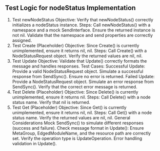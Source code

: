 
## Test Logic for nodeStatus Implementation

1. Test newNodeStatus
Objective: Verify that newNodeStatus() correctly initializes a nodeStatus instance.
Steps:
Call newNodeStatus() with a namespace and a mock SendInterface.
Ensure the returned instance is not nil.
Validate that the namespace and send properties are correctly assigned.
2. Test Create (Placeholder)
Objective: Since Create() is currently unimplemented, ensure it returns nil, nil.
Steps:
Call Create() with a NodeStatusRequest object.
Verify the returned values are nil, nil.
3. Test Update
Objective: Validate that Update() correctly formats the message and handles responses.
Test Cases:
Successful Update:
Provide a valid NodeStatusRequest object.
Simulate a successful response from SendSync().
Ensure no error is returned.
Failed Update:
Provide a NodeStatusRequest object.
Simulate an error response from SendSync().
Verify that the correct error message is returned.
4. Test Delete (Placeholder)
Objective: Since Delete() is currently unimplemented, ensure it returns nil.
Steps:
Call Delete() with a node status name.
Verify that nil is returned.
5. Test Get (Placeholder)
Objective: Since Get() is currently unimplemented, ensure it returns nil, nil.
Steps:
Call Get() with a node status name.
Verify the returned values are nil, nil.
General Considerations
Mock SendSync() to simulate different responses (success and failure).
Check message format in Update():
Ensure MetaGroup, EdgedModuleName, and the resource path are correctly set.
Verify the operation type is UpdateOperation.
Error handling validation in Update().